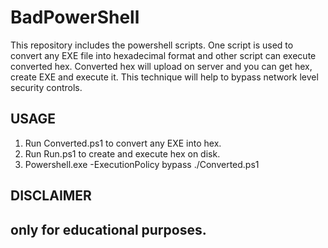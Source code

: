 # BadPowerShell
This repository includes the powershell scripts. One script is used to convert any EXE file into hexadecimal format and other script can execute converted hex. Converted hex will upload on server and you can get hex, create EXE and execute it. This technique will help to bypass network level security controls. 


## USAGE

1) Run Converted.ps1 to convert any EXE into hex.
2) Run Run.ps1 to create and execute hex on disk.
3) Powershell.exe -ExecutionPolicy bypass ./Converted.ps1




## DISCLAIMER


## only for educational purposes.
